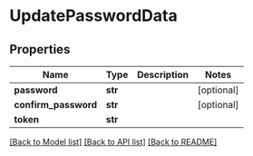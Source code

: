 # UpdatePasswordData

## Properties
Name | Type | Description | Notes
------------ | ------------- | ------------- | -------------
**password** | **str** |  | [optional] 
**confirm_password** | **str** |  | [optional] 
**token** | **str** |  | 

[[Back to Model list]](../README.md#documentation-for-models) [[Back to API list]](../README.md#documentation-for-api-endpoints) [[Back to README]](../README.md)


